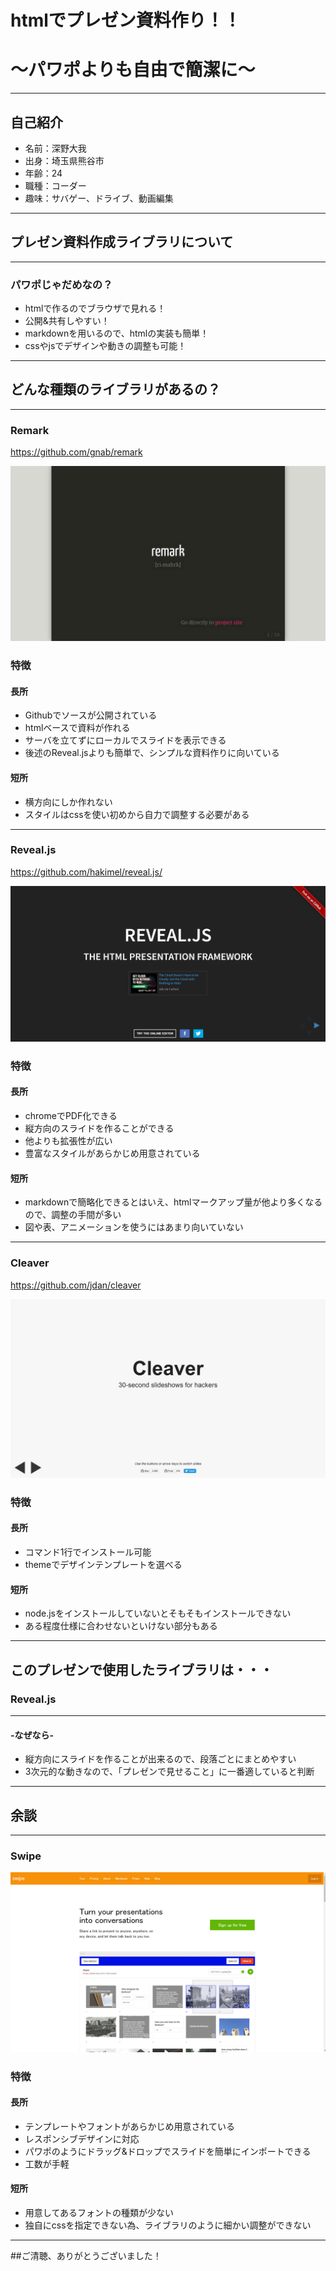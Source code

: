 # htmlでプレゼン資料作り！！
# ～パワポよりも自由で簡潔に～

---
## 自己紹介
- 名前：深野大我
- 出身：埼玉県熊谷市
- 年齢：24
- 職種：コーダー
- 趣味：サバゲー、ドライブ、動画編集

---
## プレゼン資料作成ライブラリについて

---
### パワポじゃだめなの？

 * htmlで作るのでブラウザで見れる！
 * 公開&共有しやすい！
 * markdownを用いるので、htmlの実装も簡単！
 * cssやjsでデザインや動きの調整も可能！

---
## どんな種類のライブラリがあるの？
---
### Remark
 https://github.com/gnab/remark

 <a href="http://remarkjs.com/" target="_blank"><img src="img/img_remark_cap.png"></a>

>>>
### 特徴

#### 長所
 * Githubでソースが公開されている
 * htmlベースで資料が作れる
 * サーバを立てずにローカルでスライドを表示できる
 * 後述のReveal.jsよりも簡単で、シンプルな資料作りに向いている

#### 短所
 * 横方向にしか作れない
 * スタイルはcssを使い初めから自力で調整する必要がある

---
### Reveal.js
https://github.com/hakimel/reveal.js/

 <a href="http://lab.hakim.se/reveal-js/#/" target="_blank"><img src="img/img_reveal_cap.png"></a>

>>>
### 特徴

#### 長所
 * chromeでPDF化できる
 * 縦方向のスライドを作ることができる
 * 他よりも拡張性が広い
 * 豊富なスタイルがあらかじめ用意されている

#### 短所
 * markdownで簡略化できるとはいえ、htmlマークアップ量が他より多くなるので、調整の手間が多い
 * 図や表、アニメーションを使うにはあまり向いていない

---
### Cleaver
https://github.com/jdan/cleaver

 <a href="http://jdan.github.io/cleaver/" target="_blank"><img src="img/img_cleaver_cap.png"></a>

>>>
### 特徴

#### 長所
 * コマンド1行でインストール可能
 * themeでデザインテンプレートを選べる


#### 短所
 * node.jsをインストールしていないとそもそもインストールできない
 * ある程度仕様に合わせないといけない部分もある

---
## このプレゼンで使用したライブラリは・・・

### Reveal.js
- - -
#### -なぜなら-
 * 縦方向にスライドを作ることが出来るので、段落ごとにまとめやすい
 * 3次元的な動きなので、「プレゼンで見せること」に一番適していると判断

---
## 余談
---
### Swipe
 <a href="https://www.swipe.to/" target="_blank"><img src="img/img_swipe_cap.png"></a>
>>>
### 特徴

#### 長所
 * テンプレートやフォントがあらかじめ用意されている
 * レスポンシブデザインに対応
 * パワポのようにドラッグ&ドロップでスライドを簡単にインポートできる
 * 工数が手軽

#### 短所
 * 用意してあるフォントの種類が少ない
 * 独自にcssを指定できない為、ライブラリのように細かい調整ができない

---
##ご清聴、ありがとうございました！